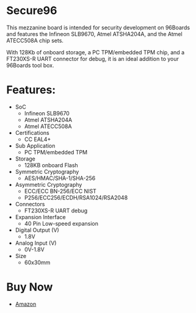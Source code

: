 <!--
---
name: Secure96
class: board
type: Mezzanine
description: Security DevKit for 96Boards
url: https://www.96boards.org/product/secure96/
github: https://github.com/96boards/documentation/tree/master/mezzanine/secure96
schematic: https://github.com/96boards/documentation/raw/master/mezzanine/secure96/files/secure96-schematics.pdf
buy: https://amzn.to/2qWN1CC
image: 'secure96.jpg'
pincount: 40
power:
  '37':
ground:
  '1':
  '2':
  '39':
  '40':
pin:
  '3':
    mode: uart
  '5':
    mode: uart
  '7':
    mode: uart
  '9':
    mode: uart
  '15':
    mode: i2c
  '17':
    mode: i2c
  '8':
    mode: spi
  '10':
    mode: spi
  '12':
    mode: spi
  '14':
    mode: spi
  '24':
    mode: gpio
  '26':
    mode: gpio

-->

# Secure96

This mezzanine board is intended for security development on 96Boards and features the Infineon SLB9670, Atmel ATSHA204A, and the Atmel ATECC508A chip sets.

With 128Kb of onboard storage, a PC TPM/embedded TPM chip, and a FT230XS-R UART connector for debug, it is an ideal addition to your 96Boards tool box.

# Features:

- SoC
  - Infineon SLB9670
  - Atmel ATSHA204A
  - Atmel ATECC508A
- Certifications
  - CC EAL4+
- Sub Application
  - PC TPM/embedded TPM
- Storage
  - 128KB onboard Flash
- Symmetric Cryptography
  - AES/HMAC/SHA-1/SHA-256
- Asymmetric Cryptography
  - ECC/ECC BN-256/ECC NIST
  - P256/ECC256/ECDH/RSA1024/RSA2048
- Connectors
  - FT230XS-R UART debug
- Expansion Interface
  - 40 Pin Low-speed expansion
- Digital Output (V)
  - 1.8V
- Analog Input (V)
  - 0V-1.8V
- Size
  - 60x30mm

# Buy Now
- [Amazon](https://amzn.to/2qWN1CC)
